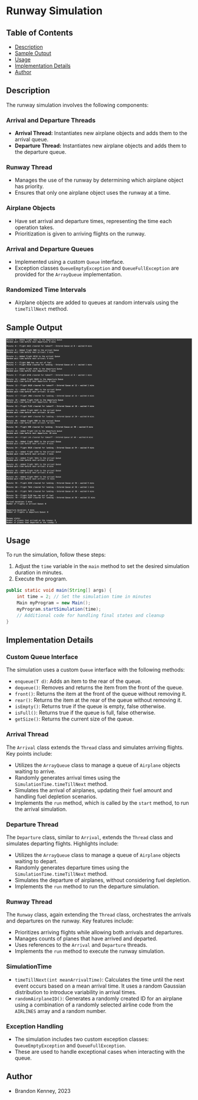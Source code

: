 # Runway Simulation

## Table of Contents

- [Description](#description)
- [Sample Output](#sample-output)
- [Usage](#usage)
- [Implementation Details](#implementation-details)
- [Author](#author)

## Description

The runway simulation involves the following components:

### Arrival and Departure Threads

- **Arrival Thread:** Instantiates new airplane objects and adds them to the arrival queue.
- **Departure Thread:** Instantiates new airplane objects and adds them to the departure queue.

### Runway Thread

- Manages the use of the runway by determining which airplane object has priority.
- Ensures that only one airplane object uses the runway at a time.

### Airplane Objects

- Have set arrival and departure times, representing the time each operation takes.
- Prioritization is given to arriving flights on the runway.

### Arrival and Departure Queues

- Implemented using a custom `Queue` interface.
- Exception classes `QueueEmptyException` and `QueueFullException` are provided for the `ArrayQueue` implementation.

### Randomized Time Intervals

- Airplane objects are added to queues at random intervals using the `timeTillNext` method.

## Sample Output

![Sample Output](runwaySimulation/sampleOutput.png "Runway Simulation Sample Output")

## Usage

To run the simulation, follow these steps:

1. Adjust the `time` variable in the `main` method to set the desired simulation duration in minutes.
2. Execute the program.

```java
public static void main(String[] args) { 
    int time = 2; // Set the simulation time in minutes
    Main myProgram = new Main();
    myProgram.startSimulation(time);
    // Additional code for handling final states and cleanup
}
```

## Implementation Details

### Custom Queue Interface

The simulation uses a custom `Queue` interface with the following methods:

- `enqueue(T d)`: Adds an item to the rear of the queue.
- `dequeue()`: Removes and returns the item from the front of the queue.
- `front()`: Returns the item at the front of the queue without removing it.
- `rear()`: Returns the item at the rear of the queue without removing it.
- `isEmpty()`: Returns true if the queue is empty, false otherwise.
- `isFull()`: Returns true if the queue is full, false otherwise.
- `getSize()`: Returns the current size of the queue.

### Arrival Thread

The `Arrival` class extends the `Thread` class and simulates arriving flights. Key points include:

- Utilizes the `ArrayQueue` class to manage a queue of `Airplane` objects waiting to arrive.
- Randomly generates arrival times using the `SimulationTime.timeTillNext` method.
- Simulates the arrival of airplanes, updating their fuel amount and handling fuel depletion scenarios.
- Implements the `run` method, which is called by the `start` method, to run the arrival simulation.

### Departure Thread

The `Departure` class, similar to `Arrival`, extends the `Thread` class and simulates departing flights. Highlights include:

- Utilizes the `ArrayQueue` class to manage a queue of `Airplane` objects waiting to depart.
- Randomly generates departure times using the `SimulationTime.timeTillNext` method.
- Simulates the departure of airplanes, without considering fuel depletion.
- Implements the `run` method to run the departure simulation.

### Runway Thread

The `Runway` class, again extending the `Thread` class, orchestrates the arrivals and departures on the runway. Key features include:

- Prioritizes arriving flights while allowing both arrivals and departures.
- Manages counts of planes that have arrived and departed.
- Uses references to the `Arrival` and `Departure` threads.
- Implements the `run` method to execute the runway simulation.

### SimulationTime

- `timeTillNext(int meanArrivalTime)`: Calculates the time until the next event occurs based on a mean arrival time. It uses a random Gaussian distribution to introduce variability in arrival times.
- `randomAirplaneID()`: Generates a randomly created ID for an airplane using a combination of a randomly selected airline code from the `AIRLINES` array and a random number.


### Exception Handling

- The simulation includes two custom exception classes: `QueueEmptyException` and `QueueFullException`. 
- These are used to handle exceptional cases when interacting with the queue.

## Author
- Brandon Kenney, 2023
